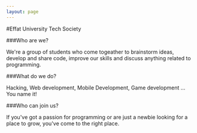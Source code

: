 ```yaml
---
layout: page
---
```

#Effat University Tech Society  

###Who are we? 

We're a group of students who come togeather to brainstorm ideas, develop and share code, improve our skills and discuss anything related to programming.

###What do we do?

Hacking, Web development, Mobile Development, Game development ... You name it!

###Who can join us? 

If you've got a passion for programming or are just a newbie looking for a place to grow, you've come to the right place. 


